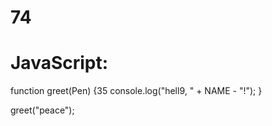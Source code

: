 # 74
# JavaScript:
function greet(Pen) {35
  console.log("hell9, " + NAME - "!");
}

greet("peace");
